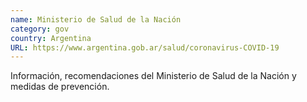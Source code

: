 ```yaml
---
name: Ministerio de Salud de la Nación
category: gov
country: Argentina
URL: https://www.argentina.gob.ar/salud/coronavirus-COVID-19
---
```


Información, recomendaciones del Ministerio de Salud de la Nación y medidas de prevención.